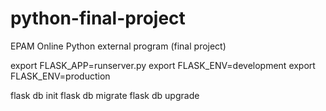 # python-final-project
EPAM Online Python external program (final project)

export FLASK_APP=runserver.py 
export FLASK_ENV=development
export FLASK_ENV=production


flask db init
flask db migrate
flask db upgrade